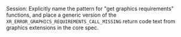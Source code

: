 Session: Explicitly name the pattern for "get graphics requirements" functions, and place a generic version of the `XR_ERROR_GRAPHICS_REQUIREMENTS_CALL_MISSING` return code text from graphics extensions in the core spec.
